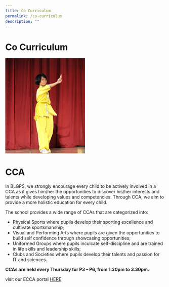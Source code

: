 ```yaml
---
title: Co Curriculum
permalink: /co-curriculum
description: ""
---
```

# Co Curriculum

<img src="/images/cca.jpg" 
     style="width:50%">
# CCA

In BLGPS, we strongly encourage every child to be actively involved in a CCA as it gives him/her the opportunities to discover his/her interests and talents while developing values and competencies. Through CCA, we aim to provide a more holistic education for every child. 

The school provides a wide range of CCAs that are categorized into:

* Physical Sports where pupils develop their sporting excellence and cultivate sportsmanship;
* Visual and Performing Arts where pupils are given the opportunities to build self confidence through showcasing opportunities;
* Uniformed Groups where pupils inculcate self-discipline and are trained in life skills and leadership skills; 
* Clubs and Societies where pupils develop their talents and passion for IT and sciences.

**CCAs are held every Thursday for P3 – P6, from 1.30pm to 3.30pm.**



visit our ECCA portal [HERE](https://sites.google.com/moe.edu.sg/blgpsccaportal/explore-cca)